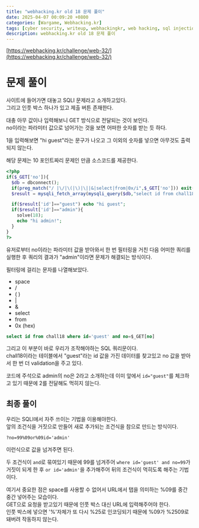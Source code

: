 ```yaml
---
title: "webhacking.kr old 18 문제 풀이"
date: 2025-04-07 00:09:20 +0800
categories: [Wargame, Webhacking.kr]
tags: [cyber security, writeup, webhackingkr, web hacking, sql injection] 
description: webhacking.kr old 18 문제 풀이
---
```


[https://webhacking.kr/challenge/web-32/](https://webhacking.kr/challenge/web-32/)
# 문제 풀이
사이트에 들어가면 대놓고 SQLI 문제라고 소개하고있다.<br />
그리고 인풋 박스 하나가 있고 제출 버튼 존재한다.<br />

대충 아무 값이나 입력해보니 GET 방식으로 전달되는 것이 보인다.<br />
no이라는 파라미터 값으로 넘어가는 것을 보면 어떠한 숫자를 받는 듯 하다.<br />

1을 입력해보면 "hi guest"라는 문구가 나오고 그 이외의 숫자를 넣으면 아무것도 출력되지 않는다.<br />

해당 문제는 10 포인트짜리 문제인 만큼 소스코드를 제공한다.<br />
```php
<?php
if($_GET['no']){
  $db = dbconnect();
  if(preg_match("/ |\/|\(|\)|\||&|select|from|0x/i",$_GET['no'])) exit("no hack");
  $result = mysqli_fetch_array(mysqli_query($db,"select id from chall18 where id='guest' and no=$_GET[no]")); // admin's no = 2

  if($result['id']=="guest") echo "hi guest";
  if($result['id']=="admin"){
    solve(18);
    echo "hi admin!";
  }
}
?>
```
유저로부터 no이라는 파라미터 값을 받아와서 한 번 필터링을 거친 다음 어떠한 쿼리를 실행한 후 쿼리의 결과가 "admin"이라면 문제가 해결되는 방식이다.<br />

필터링에 걸리는 문자를 나열해보았다.<br />
* space
* /
* ( )
* |
* &
* select
* from
* 0x (hex)

```sql
select id from chall18 where id='guest' and no=$_GET[no]
```
그리고 이 부분이 바로 우리가 조작해야하는 SQL 쿼리문이다.<br />
chall18이라는 테이블에서 "guest"라는 id 값을 가진 데이터를 찾고있고 no 값을 받아서 한 번 더 validation을 주고 있다.<br />

코드에 주석으로 admin의 no은 2라고 소개하는데 이미 앞에서 `id="guest"`를 체크하고 있기 때문에 2를 전달해도 먹히지 않는다.<br />
## 최종 풀이
우리는 SQLI에서 자주 쓰이는 기법을 이용해야한다.<br />
앞의 조건식을 거짓으로 만들어 새로 추가되는 조건식을 참으로 만드는 방식이다.<br />

```
?no=99%09or%09id='admin'
```
이런식으로 값을 넘겨주면 된다.<br />

두 조건식이 `and`로 묶여있기 때문에 99를 넘겨주어 `where id='guest' and no=99`가 거짓이 되게 한 후 `or id='admin'`을 추가해주어 뒤의 조건식이 먹히도록 해주는 기법이다.<br />

여기서 중요한 점은 space를 사용할 수 없어서 URL에서 탭을 의미하는 %09를 중간 중간 넣어주는 모습이다.<br />
GET으로 요청을 받고있기 때문에 인풋 박스 대신 URL에 입력해주어야 한다.<br />
인풋 박스에 넣으면 '%'자체가 또 다시 %25로 인코딩되기 때문에 %09가 %2509로 돼버려 작동하지 않는다.